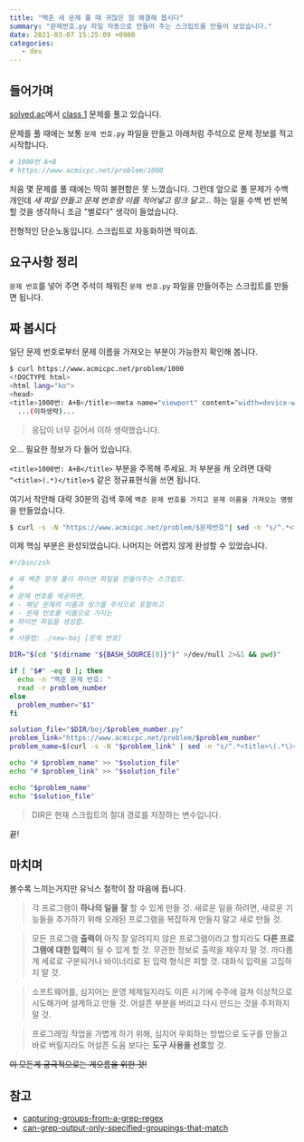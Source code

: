 ```yaml
---
title: "백준 새 문제 풀 때 귀찮은 점 해결해 봅시다"
summary: "문제번호.py 파일 자동으로 만들어 주는 스크립트를 만들어 보았습니다."
date: 2021-03-07 15:25:09 +0900
categories:
   - dev
---
```


## 들어가며

[solved.ac](https://solved.ac)에서 [class 1](https://solved.ac/class/1) 문제를 풀고 있습니다.

문제를 풀 때에는 보통 `문제 번호.py` 파일을 만들고 아래처럼 주석으로 문제 정보를 적고 시작합니다.

~~~python
# 1000번 A+B
# https://www.acmicpc.net/problem/1000
~~~

처음 몇 문제를 풀 때에는 딱히 불편함은 못 느꼈습니다. 그런데 앞으로 풀 문제가 수백 개인데 *새 파일 만들고 문제 번호랑 이름 적어넣고 링크 달고...* 하는 일을 수백 번 반복할 것을 생각하니 조금 "별로다" 생각이 들었습니다.

전형적인 단순노동입니다. 스크립트로 자동화하면 딱이죠.

## 요구사항 정리

`문제 번호`를 넣어 주면 주석이 채워진 `문제 번호.py` 파일을 만들어주는 스크립트를 만들면 됩니다.

## 짜 봅시다

일단 문제 번호로부터 문제 이름을 가져오는 부분이 가능한지 확인해 봅니다.

~~~bash
$ curl https://www.acmicpc.net/problem/1000
<!DOCTYPE html>
<html lang="ko">
<head>
<title>1000번: A+B</title><meta name="viewport" content="width=device-width, initial-scale=1.0"><meta charset="utf-8"><meta name="author" content="스타트링크 (Startlink)"><meta name="keywords" content="ACM-ICPC, ICPC, 프로그래밍, 온라인 저지, 정보올림피아드, 코딩, 알고리즘, 대회, 올림피아드, 자료구조"><meta http-equiv="X-UA-Compatible" content="IE=edge">
  ...(이하생략)...
~~~

> 응답이 너무 길어서 이하 생략했습니다.

오... 필요한 정보가 다 들어 있습니다.

`<title>1000번: A+B</title>` 부분을 주목해 주세요. 저 부분을 캐 오려면 대략 `^<title>(.*)</title>$` 같은 정규표현식을 쓰면 됩니다.

여기서 착안해 대략 30분의 검색 후에 `백준 문제 번호를 가지고 문제 이름을 가져오는 명령`을 만들었습니다.

~~~bash
$ curl -s -N "https://www.acmicpc.net/problem/$문제번호"| sed -n "s/^.*<title>\(.*\)<\/title>.*$/\1/p"
~~~

이제 핵심 부분은 완성되었습니다. 나머지는 어렵지 않게 완성할 수 있었습니다.

~~~bash
#!/bin/zsh

# 새 백준 문제 풀이 파이썬 파일을 만들어주는 스크립트.
#
# 문제 번호를 제공하면,
# - 해당 문제의 이름과 링크를 주석으로 포함하고
# - 문제 번호를 이름으로 가지는
# 파이썬 파일을 생성함.
#
# 사용법: ./new-boj [문제 번호]

DIR="$(cd "$(dirname "${BASH_SOURCE[0]}")" >/dev/null 2>&1 && pwd)"

if [ "$#" -eq 0 ]; then
  echo -n "백준 문제 번호: "
  read -r problem_number
else
  problem_number="$1"
fi

solution_file="$DIR/boj/$problem_number.py"
problem_link="https://www.acmicpc.net/problem/$problem_number"
problem_name=$(curl -s -N "$problem_link" | sed -n "s/^.*<title>\(.*\)<\/title>.*$/\1/p")

echo "# $problem_name" >> "$solution_file"
echo "# $problem_link" >> "$solution_file"

echo "$problem_name"
echo "$solution_file"
~~~

> DIR은 현재 스크립트의 절대 경로를 저장하는 변수입니다.

끝!

## 마치며

볼수록 느끼는거지만 유닉스 철학이 참 마음에 듭니다.

> 각 프로그램이 **하나의 일을 잘** 할 수 있게 만들 것. 새로운 일을 하려면, 새로운 기능들을 추가하기 위해 오래된 프로그램을 복잡하게 만들지 말고 새로 만들 것.

> 모든 프로그램 **출력이** 아직 잘 알려지지 않은 프로그램이라고 할지라도 **다른 프로그램에 대한 입력**이 될 수 있게 할 것. 무관한 정보로 출력을 채우지 말 것. 까다롭게 세로로 구분되거나 바이너리로 된 입력 형식은 피할 것. 대화식 입력을 고집하지 말 것.

> 소프트웨어를, 심지어는 운영 체제일지라도 이른 시기에 수주에 걸쳐 이상적으로 시도해가며 설계하고 만들 것. 어설픈 부분을 버리고 다시 만드는 것을 주저하지 말 것.

> 프로그래밍 작업을 가볍게 하기 위해, 심지어 우회하는 방법으로 도구를 만들고 바로 버릴지라도 어설픈 도움 보다는 **도구 사용을 선호**할 것.

~~이 모든게 궁극적으로는 게으름을 위한 것!~~

## 참고

- [capturing-groups-from-a-grep-regex](https://stackoverflow.com/questions/1891797/capturing-groups-from-a-grep-regex)
- [can-grep-output-only-specified-groupings-that-match](https://unix.stackexchange.com/questions/13466/can-grep-output-only-specified-groupings-that-match)
